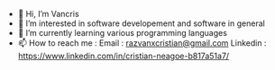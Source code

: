- 👋 Hi, I’m Vancris
- 👀 I’m interested in software developement and software in general
- 🌱 I’m currently learning various programming languages
- 📫 How to reach me :
      Email : razvanxcristian@gmail.com
      Linkedin : https://www.linkedin.com/in/cristian-neagoe-b817a51a7/


<!---
Vancris-hub/Vancris-hub is a ✨ special ✨ repository because its `README.md` (this file) appears on your GitHub profile.
You can click the Preview link to take a look at your changes.
--->
